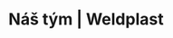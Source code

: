 ---
Filename: "nas-tym"
Link: "file:/Users/vinayakpatel/Downloads/www.weldplast.cz/nas-tym"
product_name: "null"
product_id: "null"
title: "Náš tým | Weldplast"
product_desc: ""
product_specs: ""
product_downloads: ""
href: ""
p_desc_2: ""
accessories: ""
similar_products: ""
---